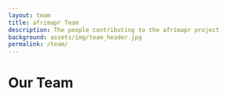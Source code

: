 ```yaml
---
layout: team
title: afrimapr Team
description: The people contributing to the afrimapr project
background: assets/img/team_header.jpg
permalink: /team/
---
```


# Our Team


